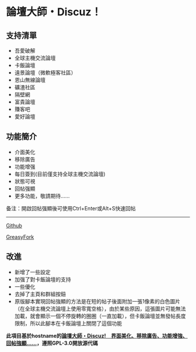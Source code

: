 # 論壇大師・Discuz！
## 支持清單
- 吾愛破解
- 全球主機交流論壇
- 卡飯論壇
- 遠景論壇（微軟極客社區）
- 恩山無線論壇
- 礦渣社區
- 隔壁網
- 富貴論壇
- 賺客吧
- 愛好論壇


## 功能簡介

- 介面美化
- 移除廣告
- 功能增强
- 每日簽到(目前僅支持全球主機交流論壇)
- 狀態可視
- 回帖强顯
- 更多功能，敬請期待…… 

备注：開啟回帖强顯後可使用Ctrl+Enter或Alt+S快速回帖

---

[Github](https://github.com/mxdh/Forum-Master-Discuz-)

[GreasyFork](https://greasyfork.org/zh-CN/scripts/400489-forum-master-discuz)

## 改進
- 新增了一些設定
- 加强了對卡飯論壇的支持
- 一些優化
- 去掉了主頁和群組按鈕
- 原版腳本實現回帖強顯的方法是在短的帖子後面附加一張1像素的白色圖片（在全球主機交流論壇上使用零寬空格），由於某些原因，這張圖片可能無法加載，就會顯示一個不停旋轉的圈圈（一直加載），但卡飯論壇並無發帖長度限制，所以此腳本在卡飯論壇上關閉了這個功能

**此項目基於hostname的[論壇大師・Discuz!　界面美化、移除廣告、功能增強、回帖強顯……](https://greasyfork.org/zh-CN/scripts/400250-forum-master-discuz)，遵照GPL-3.0開放源代碼**
